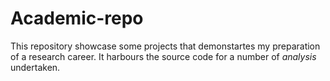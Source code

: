 # Academic-repo
This repository showcase some projects that demonstartes my preparation of a research career. It harbours the source code for a number of *analysis* undertaken.
